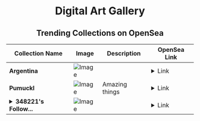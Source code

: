 <div align="center">

# Digital Art Gallery

## Trending Collections on OpenSea

| Collection Name                       | Image                                                                                     | Description                       | OpenSea Link                                                                                          |
|---------------------------------------|-------------------------------------------------------------------------------------------|-----------------------------------|--------------------------------------------------------------------------------------------------------|
| **Argentina** | ![Image](https://i.seadn.io/s/raw/files/e47d44118cb450284080552dca643d30.jpg?w=500&auto=format?w=200&auto=format) |  | <details><summary>Link</summary>[Argentina](https://opensea.io/collection/argentina-34)</details> |
| **Pumuckl** | ![Image](https://i.seadn.io/s/raw/files/b29e8f63aa2ae8b9b30488d847a4fbe5.jpg?w=500&auto=format?w=200&auto=format) | Amazing things | <details><summary>Link</summary>[Pumuckl](https://opensea.io/collection/pumuckl-3)</details> |
| **<details><summary>348221's Follow...</summary>348221's Follower</details>** | ![Image](https://i.seadn.io/s/raw/files/19f9f090920392cc3650cbdf4361755b.png?w=500&auto=format?w=200&auto=format) |  | <details><summary>Link</summary>[348221's Follower](https://opensea.io/collection/348221-s-follower)</details> |

</div>